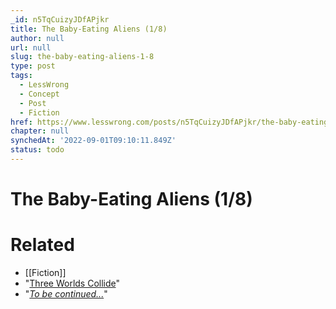 ```yaml
---
_id: n5TqCuizyJDfAPjkr
title: The Baby-Eating Aliens (1/8)
author: null
url: null
slug: the-baby-eating-aliens-1-8
type: post
tags:
  - LessWrong
  - Concept
  - Post
  - Fiction
href: https://www.lesswrong.com/posts/n5TqCuizyJDfAPjkr/the-baby-eating-aliens-1-8
chapter: null
synchedAt: '2022-09-01T09:10:11.849Z'
status: todo
---
```


# The Baby-Eating Aliens (1/8)


# Related

- [[Fiction]]
- "[Three Worlds Collide](/lw/y4/three_worlds_collide_08/)"
- "[_To be continued..._](/lw/y6/war_andor_peace_28/)"